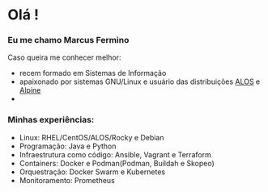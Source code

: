 # Olá ! 

### Eu me chamo Marcus Fermino
Caso queira me conhecer melhor:
 - recem formado em Sistemas de Informação
 - apaixonado por sistemas GNU/Linux e usuário das distribuições [ALOS](https://github.com/almalinux) e [Alpine](https://github.com/alpinelinux)
 - 
### Minhas experiências:
  - Linux: RHEL/CentOS/ALOS/Rocky e Debian
  - Programação: Java e Python
  - Infraestrutura como código: Ansible, Vagrant e Terraform
  - Containers: Docker e Podman(Podman, Buildah e Skopeo)
  - Orquestração: Docker Swarm e Kubernetes
  - Monitoramento: Prometheus

